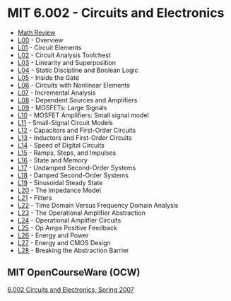 # MIT 6.002 - Circuits and Electronics

* [Math Review][MathReview]
* [L00][L00] - Overview
* [L01][L01] - Circuit Elements
* [L02][L02] - Circuit Analysis Toolchest
* [L03][L03] - Linearity and Superposition
* [L04][L04] - Static Discipline and Boolean Logic
* [L05][L05] - Inside the Gate
* [L06][L06] - Circuits with Nonlinear Elements
* [L07][L07] - Incremental Analysis
* [L08][L08] - Dependent Sources and Amplifiers
* [L09][L09] - MOSFETs: Large Signals
* [L10][L10] - MOSFET Amplifiers: Small signal model
* [L11][L11] - Small-Signal Circuit Models
* [L12][L12] - Capacitors and First-Order Circuits
* [L13][L13] - Inductors and First-Order Circuits
* [L14][L14] - Speed of Digital Circuits
* [L15][L15] - Ramps, Steps, and Impulses
* [L16][L16] - State and Memory
* [L17][L17] - Undamped Second-Order Systems
* [L18][L18] - Damped Second-Order Systems
* [L19][L19] - Sinusoidal Steady State
* [L20][L20] - The Impedance Model
* [L21][L21] - Filters
* [L22][L22] - Time Domain Versus Frequency Domain Analysis
* [L23][L23] - The Operational Amplifier Abstraction
* [L24][L24] - Operational Amplifier Circuits
* [L25][L25] - Op Amps Positive Feedback
* [L26][L26] - Energy and Power
* [L27][L27] - Energy and CMOS Design
* [L28][L28] - Breaking the Abstraction Barrier


[MathReview]: ./Lectures/Math.md
[L00]: ./Lectures/L00.md
[L01]: ./Lectures/L01.md
[L02]: ./Lectures/L02.md
[L03]: ./Lectures/L03.md
[L04]: ./Lectures/L04.md
[L05]: ./Lectures/L05.md
[L06]: ./Lectures/L06.md
[L07]: ./Lectures/L07.md
[L08]: ./Lectures/L08.md
[L09]: ./Lectures/L09.md
[L10]: ./Lectures/L10.md
[L11]: ./Lectures/L11.md
[L12]: ./Lectures/L12.md
[L13]: ./Lectures/L13.md
[L14]: ./Lectures/L14.md
[L15]: ./Lectures/L15.md
[L16]: ./Lectures/L16.md
[L17]: ./Lectures/L17.md
[L18]: ./Lectures/L18.md
[L19]: ./Lectures/L19.md
[L20]: ./Lectures/L20.md
[L21]: ./Lectures/L21.md
[L22]: ./Lectures/L22.md
[L23]: ./Lectures/L23.md
[L24]: ./Lectures/L24.md
[L25]: ./Lectures/L25.md
[L26]: ./Lectures/L26.md
[L27]: ./Lectures/L27.md
[L28]: ./Lectures/L28.md

## MIT OpenCourseWare (OCW)

[6.002 Circuits and Electronics, Spring 2007](https://www.youtube.com/playlist?list=PL9F74AFA03AA06A11)
